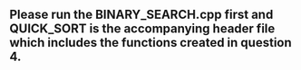 ## Please run the BINARY_SEARCH.cpp first and QUICK_SORT is the accompanying header file which includes the functions created in question 4.
